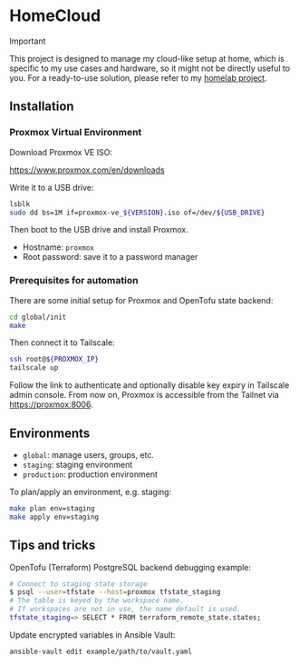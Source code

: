 # HomeCloud

> [!IMPORTANT]
> This project is designed to manage my cloud-like setup at home, which is specific
> to my use cases and hardware, so it might not be directly useful to you.
> For a ready-to-use solution, please refer to my [homelab project](https://github.com/khuedoan/homelab).

## Installation

### Proxmox Virtual Environment

Download Proxmox VE ISO:

<https://www.proxmox.com/en/downloads>

Write it to a USB drive:

```sh
lsblk
sudo dd bs=1M if=proxmox-ve_${VERSION}.iso of=/dev/${USB_DRIVE}
```

Then boot to the USB drive and install Proxmox.

- Hostname: `proxmox`
- Root password: save it to a password manager

### Prerequisites for automation

There are some initial setup for Proxmox and OpenTofu state backend:

```sh
cd global/init
make
```

Then connect it to Tailscale:

```sh
ssh root@${PROXMOX_IP}
tailscale up
```

Follow the link to authenticate and optionally disable key expiry in Tailscale admin console.
From now on, Proxmox is accessible from the Tailnet via <https://proxmox:8006>.

## Environments

- `global`: manage users, groups, etc.
- `staging`: staging environment
- `production`: production environment

To plan/apply an environment, e.g. staging:

```sh
make plan env=staging
make apply env=staging
```

## Tips and tricks

OpenTofu (Terraform) PostgreSQL backend debugging example:

```sh
# Connect to staging state storage
$ psql --user=tfstate --host=proxmox tfstate_staging
# The table is keyed by the workspace name.
# If workspaces are not in use, the name default is used.
tfstate_staging=> SELECT * FROM terraform_remote_state.states;
```

Update encrypted variables in Ansible Vault:

```sh
ansible-vault edit example/path/to/vault.yaml
```
